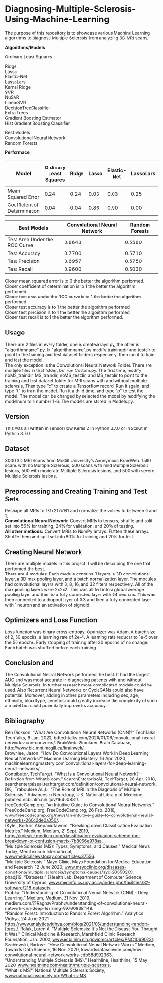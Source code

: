 # Diagnosing-Multiple-Sclerosis-Using-Machine-Learning

The purpose of this repository is to showcase various Machine Learning algorithms to diagnose Multiple Sclerosis from analyzing 3D MRI scans.


**Algorithms/Models**

Ordinary Least Squares

Ridge  
Lasso  
Elastic-Net  
LassoLars  
Kernel Ridge  
SVR  
NuSVR  
LinearSVR  
DecisionTreeClassifier  
Extra Trees  
Gradient Boosting Estimator  
Hist Gradient Boosting Classifier  

Best Models  
Convolutional Neural Network  
Random Forests  


**Performace**

| Model | Ordinary Least Squares | Ridge | Lasso | Elastic-Net | LassoLars | Kernel Ridge | SVR | NuSVR | LinearSVR | DecisionTreeClassifier | Extra Trees | Gradient Boosting Estimator | Hist Gradient Boosting Classifier |
| ------- | ------- | ------- | ------- | ------- | ------- | ------- | ------- | ------- | ------- | ------- | ------- | ------- | ------- |
| Mean Squared Error | 0.24 | 0.24 | 0.03 | 0.03 | 0.25 | 0.24 | 0.25 | 0.25 | 0.25 | 0.33 | 0.42 | 0.33 | 0.33 |
| Coefficient of Determination | 0.04 | 0.04 | 0.86 | 0.90 | 0.00 | 0.04 | 0.00 | 0.00 | 0.00 | -0.33 | -0.67 | -0.33 | -0.33 |

| Best Models | Convolutional Neural Network | Random Forests |
| ------- | ------- | ------- |
| Test Area Under the ROC Curve | 0.8643 | 0.5580 |
| Test Accuracy | 0.7700 | 0.5710 |
| Test Precision | 0.6957 | 0.5750 |
| Test Recall | 0.9600 | 0.6030 |

Closer mean squared error is to 0 the better the algorithm performed.  
Closer coefficient of determination is to 1 the better the algorithm performed.  
Closer test area under the ROC curve is to 1 the better the algorithm performed.  
Closer test accuracy is to 1 the better the algorithm performed.  
Closer test precision is to 1 the better the algorithm performed.  
Closer test recall is to 1 the better the algorithm performed.  

Usage
-------------------------------------------------------
There are 2 files in every folder, one is createarrays.py, the other is "algorithmname".py. In "algorithmname".py modify trainingdir and testdir to point to the training and test dataset folders respecively, then run it to train and test the model.  
The only exception is the Convolutional Neural Network Folder. There are multiple files in that folder, but run Custom.py. The first time, modify noMS_traindir, MS_traindir, noMS_testdir, and MS_testdir to point to the training and test dataset folder for MRI scans with and without multiple sclerosis, Then type "c" to create a Tensorflow record. Run it again, and type "t" to train the model. Run it a third time, and type "p" to test the model. The model can be changed by selected the model by modifying the modelnum to a number 1-6. The models are stored in Models.py. 

Version
-------------------------
This was all written in TensorFlow Keras 2 in Python 3.7.0 or in SciKit in Python 3.7.0

Dataset
-------------------
3000 3D MRI Scans from McGill University’s Anonymous BrainWeb. 1500 scans with no Multiple Sclerosis, 500 scans with mild Multiple Sclerosis lesions, 500 with moderate Multiple Sclerosis lesions, and 500 with severe Multiple Sclerosis lesions.

Preprocessing and Creating Training and Test Sets
--------------------------------
Reshape all MRIs to 181x217x181 and normalize the volues to between 0 and 1.  
**Convolutional Neural Network:**
Convert MRIs to tensors, shuffle and split set into 56% for training, 24% for validation, and 20% of testing.  
**All other methods:**
Convert MRIs to NumPy arrays. Flatten these arrays. Shuffle them and split set into 80% for training and 20% for test.

Creating Neural Network
-------------------------------------------
There are multiple models in this project. I will be describing the one that performed the best.  
There are 4 modules. Each module contains 3 layers, a 3D convolutional layer, a 3D max pooling layer, and a batch normalization layer. The modules had convolutional layers with 8, 8, 16, and 32 filters respectively. All of the max pooling layers were 2x2x2. This was all fed into a global average pooling layer and then to a fully connected layer with 64 neurons. This was then connected to a dropout layer of 0.3 and then a fully connected layer with 1 neuron and an activation of sigmoid.

Optimizers and Loss Function
---------------------
Loss function was binary cross-entropy. Optimizer was Adam. A batch size of 2, 50 epochs, a learning rate of 2e-4. A learning rate reducer to 1e-5 over the 50 epochs. Early stopping of training after 30 epochs of no change. Each batch was shuffled before each training.

Conclusion and 
----------------------
The Convolutional Neural Network performed the best. It had the largest AUC and was most accurate in diagnosing patients with and without Multiple Sclerosis. In further research more complicated models could be used. Also Recurrent Neural Networks or CycleGANs could also have potential. Moreover, adding in other parameters including sex, age, ethnicity, bloodtype, genetics could greatly increase the complexity of such a model but could potentially improve its accuracy.

Bibliography
---------------------

Ben Dickson. “What Are Convolutional Neural Networks (CNN)?” TechTalks, TechTalks, 6 Jan. 2020, bdtechtalks.com/2020/01/06/convolutional-neural-networks-cnn-convnets/. 
BrainWeb: Simulated Brain Database, http://www.bic.mni.mcgill.ca/brainweb/.  
Brownlee, Jason. “How Do Convolutional Layers Work in Deep Learning Neural Networks?” Machine Learning Mastery, 16 Apr. 2020, machinelearningmastery.com/convolutional-layers-for-deep-learning-neural-networks/.  
Contributor, TechTarget. “What Is a Convolutional Neural Network? - Definition from WhatIs.com.” SearchEnterpriseAI, TechTarget, 26 Apr. 2018, searchenterpriseai.techtarget.com/definition/convolutional-neural-network.  
DK;, Traboulsee AL;Li. “The Role of MRI in the Diagnosis of Multiple Sclerosis.” Advances in Neurology, U.S. National Library of Medicine, pubmed.ncbi.nlm.nih.gov/16400831/.  
freeCodeCamp.org. “An Intuitive Guide to Convolutional Neural Networks.” FreeCodeCamp.org, FreeCodeCamp.org, 26 Feb. 2018, www.freecodecamp.org/news/an-intuitive-guide-to-convolutional-neural-networks-260c2de0a050/.  
(Kyle), Korkrid Akepanidtaworn. “Breaking down Classification Evaluation Metrics.” Medium, Medium, 21 Sept. 2019, https://kyleake.medium.com/classification-evaluation-scheme-the-breakdown-of-confusion-matrix-7b8066e978aa.  
“Multiple Sclerosis (MS): Types, Symptoms, and Causes.” Medical News Today, MediLexicon International, www.medicalnewstoday.com/articles/37556.  
“Multiple Sclerosis.” Mayo Clinic, Mayo Foundation for Medical Education and Research, 12 June 2020, www.mayoclinic.org/diseases-conditions/multiple-sclerosis/symptoms-causes/syc-20350269.  
phadji19. “Datasets.” EHealth Lab, Department of Computer Science, University of Cyprus, www.medinfo.cs.ucy.ac.cy/index.php/facilities/32-software/218-datasets.  
Prabhu. “Understanding of Convolutional Neural Network (CNN) - Deep Learning.” Medium, Medium, 21 Nov. 2019, medium.com/@RaghavPrabhu/understanding-of-convolutional-neural-network-cnn-deep-learning-99760835f148.  
“Random Forest: Introduction to Random Forest Algorithm.” Analytics Vidhya, 24 June 2021, https://www.analyticsvidhya.com/blog/2021/06/understanding-random-forest/. 
Rolak, Loren A. “Multiple Sclerosis: It's Not the Disease You Thought It Was.” Clinical Medicine & Research, Marshfield Clinic Research Foundation, Jan. 2003, www.ncbi.nlm.nih.gov/pmc/articles/PMC1069023/.  
Szabłowski, Bartosz. “How Convolutional Neural Network Works.” Medium, Towards Data Science, 16 Nov. 2020, towardsdatascience.com/how-convolutional-neural-network-works-cdb58d992363.  
“Understanding Multiple Sclerosis (MS).” Healthline, Healthline, 15 May 2020, www.healthline.com/health/multiple-sclerosis.  
“What Is MS?” National Multiple Sclerosis Society, www.nationalmssociety.org/What-is-MS.  
